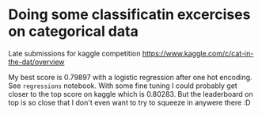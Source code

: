 # Doing some classificatin excercises on categorical data

Late submissions for kaggle competition https://www.kaggle.com/c/cat-in-the-dat/overview

My best score is 0.79897 with a logistic regression after one hot encoding. See `regressions` notebook. With some fine tuning I could probably get closer to the top score on kaggle which is 0.80283. But the leaderboard on top is so close that I don't even want to try to squeeze in anywere there :D
